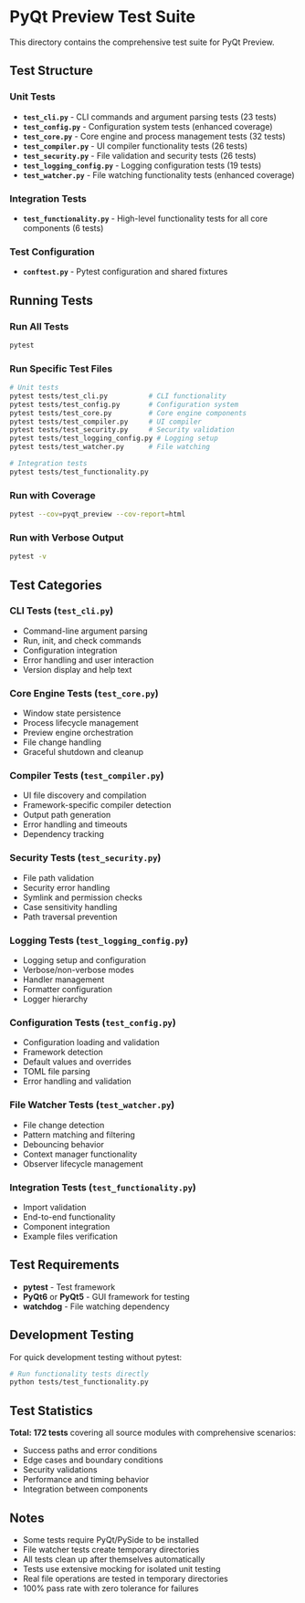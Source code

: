 # PyQt Preview Test Suite

This directory contains the comprehensive test suite for PyQt Preview.

## Test Structure

### Unit Tests
- **`test_cli.py`** - CLI commands and argument parsing tests (23 tests)
- **`test_config.py`** - Configuration system tests (enhanced coverage)
- **`test_core.py`** - Core engine and process management tests (32 tests)
- **`test_compiler.py`** - UI compiler functionality tests (26 tests)
- **`test_security.py`** - File validation and security tests (26 tests)
- **`test_logging_config.py`** - Logging configuration tests (19 tests)
- **`test_watcher.py`** - File watching functionality tests (enhanced coverage)

### Integration Tests
- **`test_functionality.py`** - High-level functionality tests for all core components (6 tests)

### Test Configuration
- **`conftest.py`** - Pytest configuration and shared fixtures

## Running Tests

### Run All Tests
```bash
pytest
```

### Run Specific Test Files
```bash
# Unit tests
pytest tests/test_cli.py          # CLI functionality
pytest tests/test_config.py       # Configuration system
pytest tests/test_core.py         # Core engine components
pytest tests/test_compiler.py     # UI compiler
pytest tests/test_security.py     # Security validation
pytest tests/test_logging_config.py # Logging setup
pytest tests/test_watcher.py      # File watching

# Integration tests
pytest tests/test_functionality.py
```

### Run with Coverage
```bash
pytest --cov=pyqt_preview --cov-report=html
```

### Run with Verbose Output
```bash
pytest -v
```

## Test Categories

### CLI Tests (`test_cli.py`)
- Command-line argument parsing
- Run, init, and check commands
- Configuration integration
- Error handling and user interaction
- Version display and help text

### Core Engine Tests (`test_core.py`)
- Window state persistence
- Process lifecycle management
- Preview engine orchestration
- File change handling
- Graceful shutdown and cleanup

### Compiler Tests (`test_compiler.py`)
- UI file discovery and compilation
- Framework-specific compiler detection
- Output path generation
- Error handling and timeouts
- Dependency tracking

### Security Tests (`test_security.py`)
- File path validation
- Security error handling
- Symlink and permission checks
- Case sensitivity handling
- Path traversal prevention

### Logging Tests (`test_logging_config.py`)
- Logging setup and configuration
- Verbose/non-verbose modes
- Handler management
- Formatter configuration
- Logger hierarchy

### Configuration Tests (`test_config.py`)
- Configuration loading and validation
- Framework detection
- Default values and overrides
- TOML file parsing
- Error handling and validation

### File Watcher Tests (`test_watcher.py`)
- File change detection
- Pattern matching and filtering
- Debouncing behavior
- Context manager functionality
- Observer lifecycle management

### Integration Tests (`test_functionality.py`)
- Import validation
- End-to-end functionality
- Component integration
- Example files verification

## Test Requirements

- **pytest** - Test framework
- **PyQt6** or **PyQt5** - GUI framework for testing
- **watchdog** - File watching dependency

## Development Testing

For quick development testing without pytest:

```bash
# Run functionality tests directly
python tests/test_functionality.py
```

## Test Statistics

**Total: 172 tests** covering all source modules with comprehensive scenarios:
- Success paths and error conditions
- Edge cases and boundary conditions
- Security validations
- Performance and timing behavior
- Integration between components

## Notes

- Some tests require PyQt/PySide to be installed
- File watcher tests create temporary directories
- All tests clean up after themselves automatically
- Tests use extensive mocking for isolated unit testing
- Real file operations are tested in temporary directories
- 100% pass rate with zero tolerance for failures 